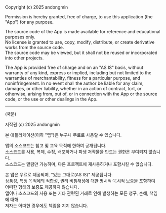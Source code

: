 Copyright (c) 2025 andongmin

Permission is hereby granted, free of charge, to use this application (the "App") for any purpose.

The source code of the App is made available for reference and educational purposes only.  
No license is granted to use, copy, modify, distribute, or create derivative works from the source code.  
The source code may be viewed, but it shall not be reused or incorporated into other projects.

The App is provided free of charge and on an "AS IS" basis, without warranty of any kind, express or implied, 
including but not limited to the warranties of merchantability, fitness for a particular purpose, and 
noninfringement. In no event shall the author be liable for any claim, damages, or other liability, whether 
in an action of contract, tort, or otherwise, arising from, out of, or in connection with the App or the 
source code, or the use or other dealings in the App.

<hr />

(국문)

저작권 (c) 2025 andongmin

본 애플리케이션(이하 "앱")은 누구나 무료로 사용할 수 있습니다.

앱의 소스코드는 참고 및 교육 목적에 한하여 공개됩니다.  
소스코드를 사용, 복제, 수정, 배포하거나 파생 저작물을 만드는 권한은 부여되지 않습니다.  
소스코드는 열람만 가능하며, 다른 프로젝트에 재사용하거나 포함시킬 수 없습니다.

본 앱은 무료로 제공되며, "있는 그대로(AS IS)" 제공됩니다.  
상품성, 특정 목적에의 적합성, 권리 비침해성에 대한 명시적·묵시적 보증을 포함하여  
어떠한 형태의 보증도 제공하지 않습니다.  
앱이나 소스코드의 사용 또는 기타 관련된 거래로 인해 발생하는 모든 청구, 손해, 책임에 대해  
저자는 어떠한 경우에도 책임을 지지 않습니다.
